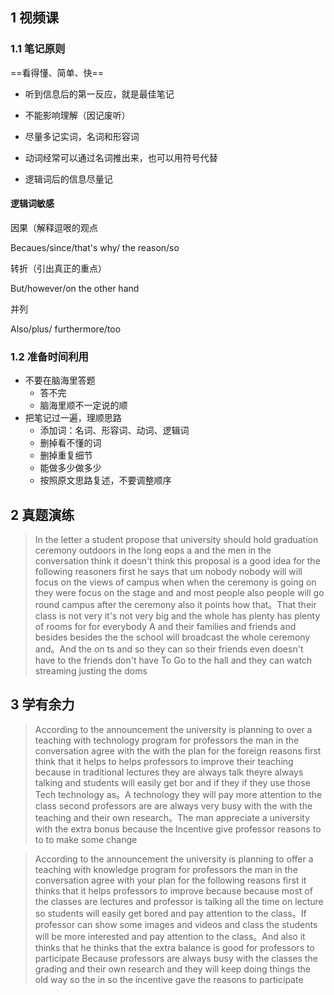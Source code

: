 ## 1 视频课

### 1.1 笔记原则

==看得懂、简单、快==

- 听到信息后的第一反应，就是最佳笔记

- 不能影响理解（因记废听）

- 尽量多记实词，名词和形容词

- 动词经常可以通过名词推出来，也可以用符号代替

- 逻辑词后的信息尽量记

#### 逻辑词敏感

因果（解释逗哏的观点

Becaues/since/that's why/ the reason/so

转折（引出真正的重点）

But/however/on the other hand

并列

Also/plus/ furthermore/too

### 1.2 准备时间利用

- 不要在脑海里答题
  - 答不完
  - 脑海里顺不一定说的顺
- 把笔记过一遍，理顺思路
  - 添加词：名词、形容词、动词、逻辑词
  - 删掉看不懂的词
  - 删掉重复细节
  - 能做多少做多少
  - 按照原文思路复述，不要调整顺序

## 2 真题演练

> In the letter a student propose that university should hold graduation ceremony outdoors in the long eops a and the men in the conversation think it doesn't think this proposal is a good idea for the following reasoners first he says that um nobody nobody will will focus on the views of campus when when the ceremony is going on they were focus on the stage and and most people also people will go round campus after the ceremony also it points how that。That their class is not very it's not very big and the whole has plenty has plenty of rooms for for everybody A and their families and friends and besides besides the the school will broadcast the whole ceremony and。And the on ts and so they can so their friends even doesn't have to the friends don't have To Go to the hall and they can watch streaming justing the doms



## 3 学有余力

> According to the announcement the university is planning to over a teaching with technology program for professors the man in the conversation agree with the with the plan for the foreign reasons first think that it helps to helps professors to improve their teaching because in traditional lectures they are always talk theyre always talking and students will easily get bor and if they if they use those Tech technology as。A technology they will pay more attention to the class second professors are are always very busy with the with the teaching and their own research。The man appreciate a university with the extra bonus because the Incentive give professor reasons to to to make some change

 



> According to the announcement the university is planning to offer a teaching with knowledge program for professors the man in the conversation agree with your plan for the following reasons first it thinks that it helps professors to improve because because most of the classes are lectures and professor is talking all the time on lecture so students will easily get bored and pay attention to the class。If professor can show some images and videos and class the students will be more interested and pay attention to the class。And also it thinks that he thinks that the extra balance is good for professors to participate Because professors are always busy with the classes the grading and their own research and they will keep doing things the old way so the in so the incentive gave the reasons to participate